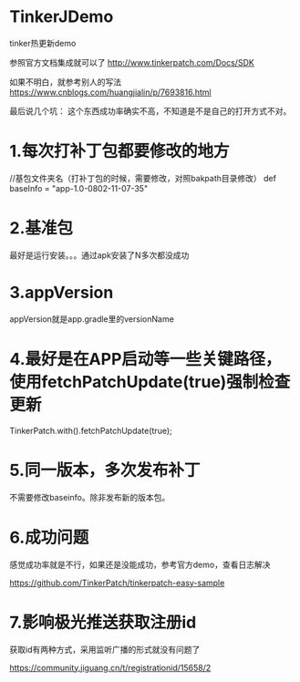 # TinkerJDemo
tinker热更新demo

参照官方文档集成就可以了
http://www.tinkerpatch.com/Docs/SDK

如果不明白，就参考别人的写法
https://www.cnblogs.com/huangjialin/p/7693816.html

最后说几个坑：
这个东西成功率确实不高，不知道是不是自己的打开方式不对。
# 1.每次打补丁包都要修改的地方
//基包文件夹名（打补丁包的时候，需要修改，对照bakpath目录修改）
def baseInfo = "app-1.0-0802-11-07-35"
# 2.基准包
最好是运行安装。。。通过apk安装了N多次都没成功
# 3.appVersion
appVersion就是app.gradle里的versionName
# 4.最好是在APP启动等一些关键路径，使用fetchPatchUpdate(true)强制检查更新
 TinkerPatch.with().fetchPatchUpdate(true);
# 5.同一版本，多次发布补丁
不需要修改baseinfo。除非发布新的版本包。
# 6.成功问题
感觉成功率就是不行，如果还是没能成功，参考官方demo，查看日志解决

https://github.com/TinkerPatch/tinkerpatch-easy-sample
# 7.影响极光推送获取注册id
获取id有两种方式，采用监听广播的形式就没有问题了

https://community.jiguang.cn/t/registrationid/15658/2
